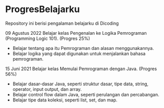 # ProgresBelajarku
Repository ini berisi pengalaman belajarku di Dicoding

09 Agustus 2022
Belajar kelas Pengenalan ke Logika Pemrograman (Programming Logic 101). (Progres 25%)
  * Belajar tentang apa itu Pemrograman dan alasan menggunakannya.
  * Belajar logika yang dapat digunakan untuk menjalankan bahasa pemrograman.

15 Juni 2021
Belajar kelas Memulai Pemrograman dengan Java. (Progres 56%)
  * Belajar dasar-dasar Java, seperti struktur dasar, tipe data, string, operator, input output, dan array.
  * Belajar control flow dalam Java, seperti perulangan dan percabangan.
  * Belajar tipe data koleksi, seperti list, set, dan map.
